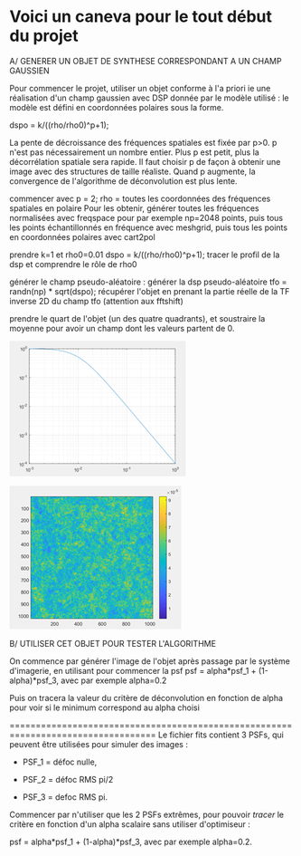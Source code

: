 # Voici un caneva pour le tout début du projet

A/ GENERER UN OBJET DE SYNTHESE CORRESPONDANT A UN CHAMP GAUSSIEN

Pour commencer le projet, utiliser un objet conforme à l'a priori ie une réalisation d'un champ gaussien avec DSP donnée par le modèle utilisé : le modèle est défini en coordonnées polaires sous la forme.

dspo = k/((rho/rho0)^p+1);

La pente de décroissance des fréquences spatiales est fixée par p>0. p n'est pas nécessairement un nombre entier. Plus p est petit, plus la décorrélation spatiale sera rapide.
Il faut choisir p de façon à obtenir une image avec des structures de taille réaliste. Quand p augmente, la convergence de l'algorithme de déconvolution est plus lente.

commencer avec p = 2;
rho = toutes les coordonnées des fréquences spatiales en polaire
Pour les obtenir, générer toutes les fréquences normalisées avec freqspace pour par exemple np=2048 points, puis tous les points échantillonnés en fréquence avec meshgrid, puis tous les points en coordonnées polaires avec cart2pol

prendre k=1 et rho0=0.01
dspo = k/((rho/rho0)^p+1);
tracer le profil de la dsp et comprendre le rôle de rho0

générer le champ pseudo-aléatoire :
générer la dsp pseudo-aléatoire
tfo = randn(np) * sqrt(dspo);
récupérer l'objet en prenant la partie réelle de la TF inverse 2D du champ tfo (attention aux fftshift)

prendre le quart de l'objet (un des quatre quadrants), et soustraire la moyenne pour avoir un champ dont les valeurs partent de 0.

![Profil frequentiel de l'objet](../data/simObjProfile.png)

![Objet simule](../data/simObj.png)

B/ UTILISER CET OBJET POUR TESTER L'ALGORITHME

On commence par générer l'image de l'objet après passage par le système d'imagerie, en utilisant pour commencer la psf
psf = alpha*psf_1 + (1-alpha)*psf_3, avec par exemple alpha=0.2

Puis on tracera la valeur du critère de déconvolution en fonction de alpha pour voir si le minimum correspond au alpha choisi

==================================================================================
Le fichier fits contient 3 PSFs, qui peuvent être utilisées pour simuler des images :

- PSF_1 = défoc nulle,

- PSF_2 = défoc RMS  pi/2

- PSF_3 = defoc RMS  pi.

Commencer par n'utiliser que les 2 PSFs extrêmes, pour pouvoir *tracer* le critère en fonction d'un alpha scalaire sans utiliser d'optimiseur :

psf = alpha*psf_1 + (1-alpha)*psf_3, avec par exemple alpha=0.2.
